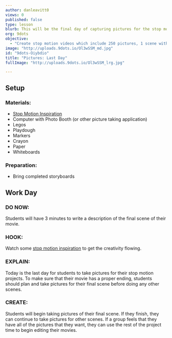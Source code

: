 ```yaml
---
author: danleavitt0
views: 0
published: false
type: lesson
blurb: This will be the final day of capturing pictures for the stop motion movies. Students will make sure to take pictures for their last scene.
org: 9dots
objective: 
  - "Create stop motion videos which include 250 pictures, 1 scene with dialogue, and 1 establishing shot"
image: "http://uploads.9dots.io/Ol3wSSM_md.jpg"
id: "9dots-Oiybdio"
title: "Pictures: Last Day"
fullImage: "http://uploads.9dots.io/Ol3wSSM_lrg.jpg"

---
```


## Setup

### Materials:

- [Stop Motion Inspiration](http://vimeo.com/1105462)
- Computer with Photo Booth (or other picture taking application)
- Legos
- Playdough
- Markers
- Crayon
- Paper
- Whiteboards

### Preparation:

- Bring completed storyboards

## Work Day

### DO NOW:
Students will have 3 minutes to write a description of the final scene of their movie.

### HOOK:
Watch some [stop motion inspiration](http://vimeo.com/1105462) to get the creativity flowing.

### EXPLAIN:
Today is the last day for students to take pictures for their stop motion projects. To make sure that their movie has a proper ending, students should plan and take pictures for their final scene before doing any other scenes.

### CREATE:
Students will begin taking pictures of their final scene. If they finish, they can continue to take pictures for other scenes. If a group feels that they have all of the pictures that they want, they can use the rest of the project time to begin editing their movies.
